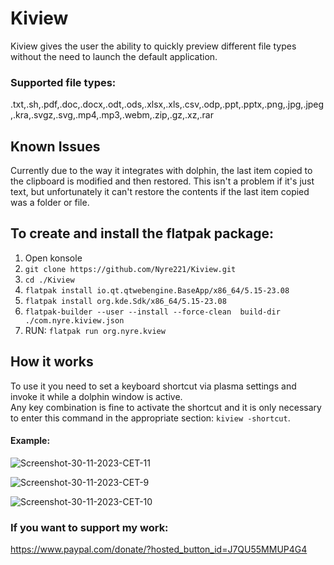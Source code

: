 # Kiview
Kiview gives the user the ability to quickly preview different file types without the need to launch the default application.
### Supported file types:
.txt,.sh,.pdf,.doc,.docx,.odt,.ods,.xlsx,.xls,.csv,.odp,.ppt,.pptx,.png,.jpg,.jpeg,.kra,.svgz,.svg,.mp4,.mp3,.webm,.zip,.gz,.xz,.rar

## Known Issues
Currently due to the way it integrates with dolphin, the last item copied to the clipboard is modified and then restored. This isn't a problem if it's just text, but unfortunately it can't restore the contents if the last item copied was a folder or file.

## To create and install the flatpak package:

1) Open konsole
2) `git clone https://github.com/Nyre221/Kiview.git`
3) `cd ./Kiview`
4) `flatpak install io.qt.qtwebengine.BaseApp/x86_64/5.15-23.08`
5) `flatpak install org.kde.Sdk/x86_64/5.15-23.08`
6) `flatpak-builder --user --install --force-clean  build-dir ./com.nyre.kiview.json`
7) RUN: `flatpak run org.nyre.kview`

## How it works
To use it you need to set a keyboard shortcut via plasma settings and invoke it while a dolphin window is active.   
Any key combination is fine to activate the shortcut and it is only necessary to enter this command in the appropriate section: `kiview -shortcut`.

#### Example:
![Screenshot-30-11-2023-CET-11](https://github.com/Nyre221/Kiview/assets/104171042/2d5cc6c8-a217-40e9-b2a8-f6e28ed9c99a)



![Screenshot-30-11-2023-CET-9](https://github.com/Nyre221/Kiview/assets/104171042/4e06a068-3d51-4b57-adcf-f42693b92e18)

![Screenshot-30-11-2023-CET-10](https://github.com/Nyre221/Kiview/assets/104171042/37b1fb2c-5e89-48fb-b5cf-25750734fd14)


### If you want to support my work:
https://www.paypal.com/donate/?hosted_button_id=J7QU55MMUP4G4
